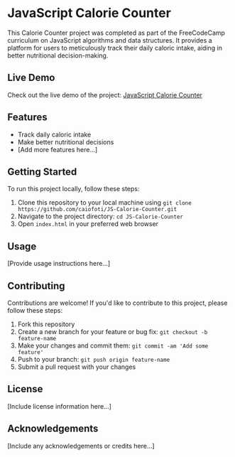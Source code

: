# JavaScript Calorie Counter

This Calorie Counter project was completed as part of the FreeCodeCamp curriculum on JavaScript algorithms and data structures. It provides a platform for users to meticulously track their daily caloric intake, aiding in better nutritional decision-making.

## Live Demo

Check out the live demo of the project: [JavaScript Calorie Counter](https://caiofoti.github.io/JS-Calorie-Counter/)

## Features

- Track daily caloric intake
- Make better nutritional decisions
- [Add more features here...]

## Getting Started

To run this project locally, follow these steps:

1. Clone this repository to your local machine using `git clone https://github.com/caiofoti/JS-Calorie-Counter.git`
2. Navigate to the project directory: `cd JS-Calorie-Counter`
3. Open `index.html` in your preferred web browser

## Usage

[Provide usage instructions here...]

## Contributing

Contributions are welcome! If you'd like to contribute to this project, please follow these steps:

1. Fork this repository
2. Create a new branch for your feature or bug fix: `git checkout -b feature-name`
3. Make your changes and commit them: `git commit -am 'Add some feature'`
4. Push to your branch: `git push origin feature-name`
5. Submit a pull request with your changes

## License

[Include license information here...]

## Acknowledgements

[Include any acknowledgements or credits here...]
